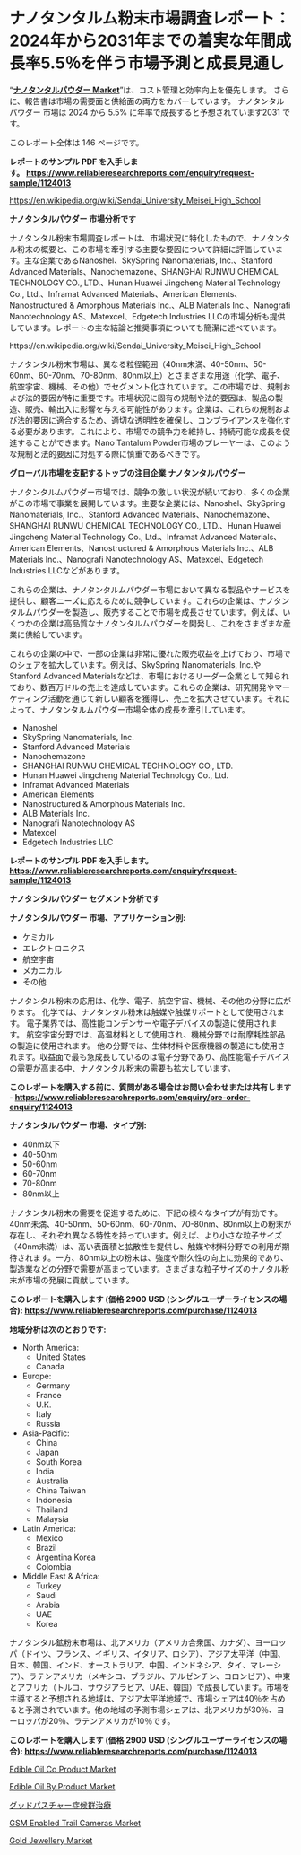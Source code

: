 <p><h1>ナノタンタルム粉末市場調査レポート：2024年から2031年までの着実な年間成長率5.5％を伴う市場予測と成長見通し</h1></p><p>&ldquo;<strong><a href="https://www.reliableresearchreports.com/nano-tantalum-powder-r1124013">ナノタンタルパウダー Market</a></strong>&rdquo;は、コスト管理と効率向上を優先します。 さらに、報告書は市場の需要面と供給面の両方をカバーしています。 ナノタンタルパウダー 市場は 2024 から 5.5% に年率で成長すると予想されています2031 です。</p>
<p>このレポート全体は 146 ページです。</p>
<p><strong>レポートのサンプル PDF を入手します。&nbsp;<a href="https://www.reliableresearchreports.com/enquiry/request-sample/1124013">https://www.reliableresearchreports.com/enquiry/request-sample/1124013</a></strong></p>
<p><a href="https://en.wikipedia.org/wiki/Sendai_University_Meisei_High_School">https://en.wikipedia.org/wiki/Sendai_University_Meisei_High_School</a></p>
<p><strong>ナノタンタルパウダー 市場分析です</strong></p>
<p><p>ナノタンタル粉末市場調査レポートは、市場状況に特化したもので、ナノタンタル粉末の概要と、この市場を牽引する主要な要因について詳細に評価しています。主な企業であるNanoshel、SkySpring Nanomaterials, Inc.、Stanford Advanced Materials、Nanochemazone、SHANGHAI RUNWU CHEMICAL TECHNOLOGY CO., LTD.、Hunan Huawei Jingcheng Material Technology Co., Ltd.、Inframat Advanced Materials、American Elements、Nanostructured & Amorphous Materials Inc.、ALB Materials Inc.、Nanografi Nanotechnology AS、Matexcel、Edgetech Industries LLCの市場分析も提供しています。レポートの主な結論と推奨事項についても簡潔に述べています。</p></p>
<p>https://en.wikipedia.org/wiki/Sendai_University_Meisei_High_School</p>
<p><p>ナノタンタル粉末市場は、異なる粒径範囲（40nm未満、40-50nm、50-60nm、60-70nm、70-80nm、80nm以上）とさまざまな用途（化学、電子、航空宇宙、機械、その他）でセグメント化されています。この市場では、規制および法的要因が特に重要です。市場状況に固有の規制や法的要因は、製品の製造、販売、輸出入に影響を与える可能性があります。企業は、これらの規制および法的要因に適合するため、適切な透明性を確保し、コンプライアンスを強化する必要があります。これにより、市場での競争力を維持し、持続可能な成長を促進することができます。Nano Tantalum Powder市場のプレーヤーは、このような規制と法的要因に対処する際に慎重であるべきです。</p></p>
<p><strong>グローバル市場を支配するトップの注目企業 ナノタンタルパウダー</strong></p>
<p><p>ナノタンタルムパウダー市場では、競争の激しい状況が続いており、多くの企業がこの市場で事業を展開しています。主要な企業には、Nanoshel、SkySpring Nanomaterials, Inc.、Stanford Advanced Materials、Nanochemazone、SHANGHAI RUNWU CHEMICAL TECHNOLOGY CO., LTD.、Hunan Huawei Jingcheng Material Technology Co., Ltd.、Inframat Advanced Materials、American Elements、Nanostructured & Amorphous Materials Inc.、ALB Materials Inc.、Nanografi Nanotechnology AS、Matexcel、Edgetech Industries LLCなどがあります。</p><p>これらの企業は、ナノタンタルムパウダー市場において異なる製品やサービスを提供し、顧客ニーズに応えるために競争しています。これらの企業は、ナノタンタルムパウダーを製造し、販売することで市場を成長させています。例えば、いくつかの企業は高品質なナノタンタルムパウダーを開発し、これをさまざまな産業に供給しています。</p><p>これらの企業の中で、一部の企業は非常に優れた販売収益を上げており、市場でのシェアを拡大しています。例えば、SkySpring Nanomaterials, Inc.やStanford Advanced Materialsなどは、市場におけるリーダー企業として知られており、数百万ドルの売上を達成しています。これらの企業は、研究開発やマーケティング活動を通じて新しい顧客を獲得し、売上を拡大させています。それによって、ナノタンタルムパウダー市場全体の成長を牽引しています。</p></p>
<p><ul><li>Nanoshel</li><li>SkySpring Nanomaterials, Inc.</li><li>Stanford Advanced Materials</li><li>Nanochemazone</li><li>SHANGHAI RUNWU CHEMICAL TECHNOLOGY CO., LTD.</li><li>Hunan Huawei Jingcheng Material Technology Co., Ltd.</li><li>Inframat Advanced Materials</li><li>American Elements</li><li>Nanostructured & Amorphous Materials Inc.</li><li>ALB Materials Inc.</li><li>Nanografi Nanotechnology AS</li><li>Matexcel</li><li>Edgetech Industries LLC</li></ul></p>
<p><strong>レポートのサンプル PDF を入手します。 <a href="https://www.reliableresearchreports.com/enquiry/request-sample/1124013">https://www.reliableresearchreports.com/enquiry/request-sample/1124013</a></strong></p>
<p><strong>ナノタンタルパウダー セグメント分析です</strong></p>
<p><strong>ナノタンタルパウダー 市場、アプリケーション別:</strong></p>
<p><ul><li>ケミカル</li><li>エレクトロニクス</li><li>航空宇宙</li><li>メカニカル</li><li>その他</li></ul></p>
<p><p>ナノタンタル粉末の応用は、化学、電子、航空宇宙、機械、その他の分野に広がります。 化学では、ナノタンタル粉末は触媒や触媒サポートとして使用されます。 電子業界では、高性能コンデンサーや電子デバイスの製造に使用されます。 航空宇宙分野では、高温材料として使用され、機械分野では耐摩耗性部品の製造に使用されます。 他の分野では、生体材料や医療機器の製造にも使用されます。収益面で最も急成長しているのは電子分野であり、高性能電子デバイスの需要が高まる中、ナノタンタル粉末の需要も拡大しています。</p></p>
<p><strong>このレポートを購入する前に、質問がある場合はお問い合わせまたは共有します - <a href="https://www.reliableresearchreports.com/enquiry/pre-order-enquiry/1124013">https://www.reliableresearchreports.com/enquiry/pre-order-enquiry/1124013</a></strong></p>
<p><strong>ナノタンタルパウダー 市場、タイプ別:</strong></p>
<p><ul><li>40nm以下</li><li>40-50nm</li><li>50-60nm</li><li>60-70nm</li><li>70-80nm</li><li>80nm以上</li></ul></p>
<p><p>ナノタンタル粉末の需要を促進するために、下記の様々なタイプが有効です。40nm未満、40-50nm、50-60nm、60-70nm、70-80nm、80nm以上の粉末が存在し、それぞれ異なる特性を持っています。例えば、より小さな粒子サイズ（40nm未満）は、高い表面積と拡散性を提供し、触媒や材料分野での利用が期待されます。一方、80nm以上の粉末は、強度や耐久性の向上に効果的であり、製造業などの分野で需要が高まっています。さまざまな粒子サイズのナノタル粉末が市場の発展に貢献しています。</p></p>
<p><strong>このレポートを購入します (価格 2900 USD (シングルユーザーライセンスの場合): <a href="https://www.reliableresearchreports.com/purchase/1124013">https://www.reliableresearchreports.com/purchase/1124013</a></strong></p>
<p><strong>地域分析は次のとおりです:</strong></p>
<p><ul>
    <li>
        North America:
        <ul>
            <li>United States</li>
            <li>Canada</li>
        </ul>
    </li>
    <li>
        Europe:
        <ul>
            <li>Germany</li>
            <li>France</li>
            <li>U.K.</li>
            <li>Italy</li>
            <li>Russia</li>
        </ul>
    </li>
    <li>
        Asia-Pacific:
        <ul>
            <li>China</li>
            <li>Japan</li>
            <li>South Korea</li>
            <li>India</li>
            <li>Australia</li>
            <li>China Taiwan</li>
            <li>Indonesia</li>
            <li>Thailand</li>
            <li>Malaysia</li>
        </ul>
    </li>
    <li>
        Latin America:
        <ul>
            <li>Mexico</li>
            <li>Brazil</li>
            <li>Argentina Korea</li>
            <li>Colombia</li>
        </ul>
    </li>
    <li>
        Middle East & Africa:
        <ul>
            <li>Turkey</li>
            <li>Saudi</li>
            <li>Arabia</li>
            <li>UAE</li>
            <li>Korea</li>
        </ul>
    </li>
    </ul></p>
<p><p>ナノタンタル鉱粉末市場は、北アメリカ（アメリカ合衆国、カナダ）、ヨーロッパ（ドイツ、フランス、イギリス、イタリア、ロシア）、アジア太平洋（中国、日本、韓国、インド、オーストラリア、中国、インドネシア、タイ、マレーシア）、ラテンアメリカ（メキシコ、ブラジル、アルゼンチン、コロンビア）、中東とアフリカ（トルコ、サウジアラビア、UAE、韓国）で成長しています。市場を主導すると予想される地域は、アジア太平洋地域で、市場シェアは40％を占めると予測されています。他の地域の予測市場シェアは、北アメリカが30％、ヨーロッパが20％、ラテンアメリカが10％です。</p></p>
<p><strong>このレポートを購入します (価格 2900 USD (シングルユーザーライセンスの場合): <a href="https://www.reliableresearchreports.com/purchase/1124013">https://www.reliableresearchreports.com/purchase/1124013</a></strong></p>
<p><p><a href="https://github.com/NorbertYates/Market-Research-Report-List-6/blob/main/edible-oil-co-product-market.md">Edible Oil Co Product Market</a></p><p><a href="https://github.com/prosalinda88/Market-Research-Report-List-6/blob/main/edible-oil-by-product-market.md">Edible Oil By Product Market</a></p><p><a href="https://medium.com/@alyle7648/%E3%82%B0%E3%83%83%E3%83%89%E3%83%91%E3%82%B9%E3%83%81%E3%83%A3%E3%83%BC%E7%97%87%E5%80%99%E7%BE%A4%E6%B2%BB%E7%99%82%E5%B8%82%E5%A0%B4%E3%81%AE%E5%8B%95%E5%90%91%E3%82%92%E6%8E%A2%E3%82%8B-%E3%82%B0%E3%83%AD%E3%83%BC%E3%83%90%E3%83%AB%E3%81%AA%E3%83%88%E3%83%AC%E3%83%B3%E3%83%89%E3%81%A8%E5%B0%86%E6%9D%A5%E3%81%AE%E6%88%90%E9%95%B7%E3%81%AE%E5%B1%95%E6%9C%9B-2024%E5%B9%B4-2031%E5%B9%B4-%E3%82%92148%E3%83%9A%E3%83%BC%E3%82%B8%E3%81%A7%E7%B6%B2%E7%BE%85-5d15b6a2b37f">グッドパスチャー症候群治療</a></p><p><a href="https://issuu.com/reportprime-2/docs/gsm-enabled-trail-cameras-market-si_31403345c9e5cb">GSM Enabled Trail Cameras Market</a></p><p><a href="https://issuu.com/reportprime-2/docs/gold-jewellery-market-size-2030.ppt_420338ca3dd15f">Gold Jewellery Market</a></p></p>